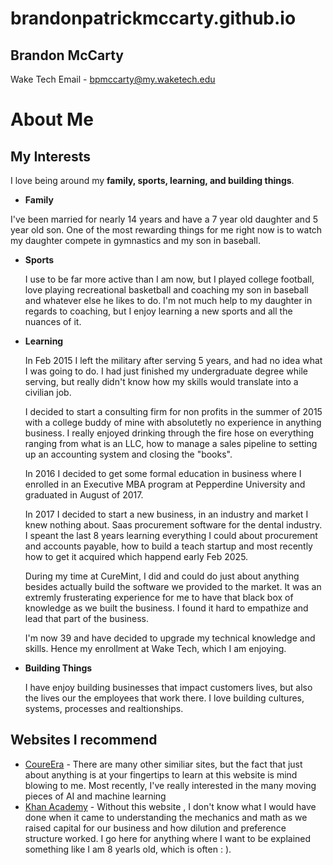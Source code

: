 # brandonpatrickmccarty.github.io
## Brandon McCarty 
Wake Tech Email - bpmccarty@my.waketech.edu

# About Me
## My Interests
I love being around my **family, sports, learning, and building things**.
* **Family**

 I've been married for nearly 14 years and have a 7 year old daughter and 5 year old son. One of the most rewarding things for me right now is to watch my daughter compete in gymnastics and my son in baseball.

* **Sports**

 	I use to be far more active than I am now, but I played college football, love playing recreational basketball and coaching my son in baseball and whatever else he likes to do. I'm not much help to my daughter in regards to coaching, but I enjoy learning a new sports and all the nuances of it.

* **Learning**
 	
    In Feb 2015 I left the military after serving 5 years, and had no idea what I was going to do. I had just finished my undergraduate degree while serving, but really didn't know how my skills would translate into a civilian job.

 	I decided to start a consulting firm for non profits in the summer of 2015 with a college buddy of mine with absolutetly no experience in anything business. I really enjoyed drinking through the fire hose on everything ranging from what is an LLC, how to manage a sales pipeline to setting up an accounting system and closing the "books".  
 	
 	In 2016 I decided to get some formal education in business where I enrolled in an Executive MBA program at Pepperdine University and graduated in August of 2017.  
 	
 	In 2017 I decided to start a new business, in an industry and market I knew nothing about. Saas procurement software for the dental industry. I speant the last 8 years learning everything I could about procurement and accounts payable, how to build a teach startup and most recently how to get it acquired which happend early Feb 2025.  
 	
 	During my time at CureMint, I did and could do just about anything besides actually build the software we provided to the market. It was an extremly frusterating experience for me to have that black box of knowledge as we built the business. I found it hard to empathize and lead that part of the business.  
 	
 	I'm now 39 and have decided to upgrade my technical knowledge and skills. Hence my enrollment at Wake Tech, which I am enjoying.  
 	
* **Building Things**
 	
 	I have enjoy building businesses that impact customers lives, but also the lives our the employees that work there. I love building cultures, systems, processes and realtionships.

## Websites I recommend
* [CoureEra](https://www.coursera.org/) - There are many other similiar sites, but the fact that just about anything is at your fingertips to learn at this website is mind blowing to me. Most recently, I've really interested in the many moving pieces of AI and machine learning
* [Khan Academy](https://www.khanacademy.org/) - Without this website , I don't know what I would have done when it came to understanding the mechanics and math as we raised capital for our business and how dilution and preference structure worked. I go here for anything where I want to be explained something like I am 8 yearls old, which is often : ). 